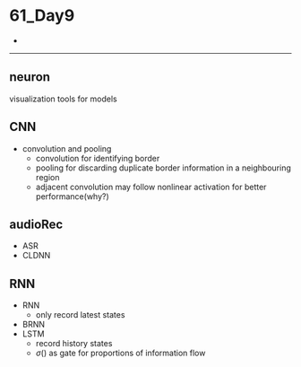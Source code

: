 # 61_Day9

- 

---

## neuron

visualization tools for models

## CNN

- convolution and pooling
  - convolution for identifying border
  - pooling for discarding duplicate border information in a neighbouring region
  - adjacent convolution may follow nonlinear activation for better performance(why?)

## audioRec

- ASR
- CLDNN

## RNN

- RNN
  - only record latest states
- BRNN
- LSTM
  - record history states
  - $\sigma()$ as gate for proportions of information flow
